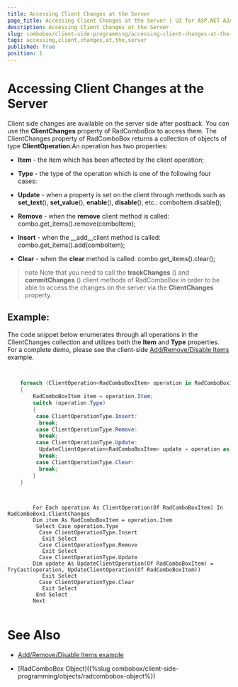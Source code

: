 ```yaml
---
title: Accessing Client Changes at the Server
page_title: Accessing Client Changes at the Server | UI for ASP.NET AJAX Documentation
description: Accessing Client Changes at the Server
slug: combobox/client-side-programming/accessing-client-changes-at-the-server
tags: accessing,client,changes,at,the,server
published: True
position: 1
---
```


# Accessing Client Changes at the Server



Client side changes are available on the server side after postback. You can use the __ClientChanges__ property of RadComboBox to access them. The ClientChanges property of RadComboBox returns a collection of objects of type __ClientOperation__.An operation has two properties:

* __Item__ - the item which has been affected by the client operation;

* __Type__ - the type of the operation which is one of the following four cases:

* __Update__ - when a property is set on the client through methods such as __set_text__(), __set_value__(), __enable__(), __disable__(), etc.: comboItem.disable();

* __Remove__ - when the __remove__ client method is called: combo.get_items().remove(comboItem);

* __Insert__ - when the __add__client method is called: combo.get_items().add(comboItem);

* __Clear__ - when the __clear__ method is called: combo.get_items().clear();

>note Note that you need to call the __trackChanges__ () and __commitChanges__ () client methods of RadComboBox in order to be able to access the changes on the server via the __ClientChanges__ property.
>


## Example:

The code snippet below enumerates through all operations in the ClientChanges collection and utilizes both the __Item__ and __Type__ properties. For a complete demo, please see the client-side [Add/Remove/Disable Items](http://demos.telerik.com/aspnet-ajax/combobox/examples/programming/addremovedisableitemsclientside/defaultcs.aspx) example.



````C#
	     
	
	foreach (ClientOperation<RadComboBoxItem> operation in RadComboBox1.ClientChanges)
	{
	    RadComboBoxItem item = operation.Item;
	    switch (operation.Type)
	    {
	     case ClientOperationType.Insert:
	      break;
	     case ClientOperationType.Remove:
	      break;
	     case ClientOperationType.Update:
	      UpdateClientOperation<RadComboBoxItem> update = operation as UpdateClientOperation<RadComboBoxItem>;
	      break;
	     case ClientOperationType.Clear:
	      break;
	    }
	} 
				
````
````VB.NET
	
	    For Each operation As ClientOperation(Of RadComboBoxItem) In RadComboBox1.ClientChanges
	    Dim item As RadComboBoxItem = operation.Item
	     Select Case operation.Type
	      Case ClientOperationType.Insert
	       Exit Select
	      Case ClientOperationType.Remove
	       Exit Select
	      Case ClientOperationType.Update
	    Dim update As UpdateClientOperation(Of RadComboBoxItem) = TryCast(operation, UpdateClientOperation(Of RadComboBoxItem))
	       Exit Select
	      Case ClientOperationType.Clear
	       Exit Select
	     End Select
	    Next 
				
````


# See Also

 * [Add/Remove/Disable Items example](http://demos.telerik.com/aspnet-ajax/combobox/examples/programming/addremovedisableitemsclientside/defaultcs.aspx)

 * [RadComboBox Object]({%slug combobox/client-side-programming/objects/radcombobox-object%})
